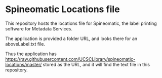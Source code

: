 # Spineomatic Locations file

This repository hosts the locations file for Spineomatic, the label printing software for Metadata Services.

The application is provided a folder URL, and looks there for an aboveLabel.txt file. 

Thus the application has https://raw.githubusercontent.com/UCSCLibrary/spineomatic-locations/master/ stored as the URL, and it will find the text file in this repository.
